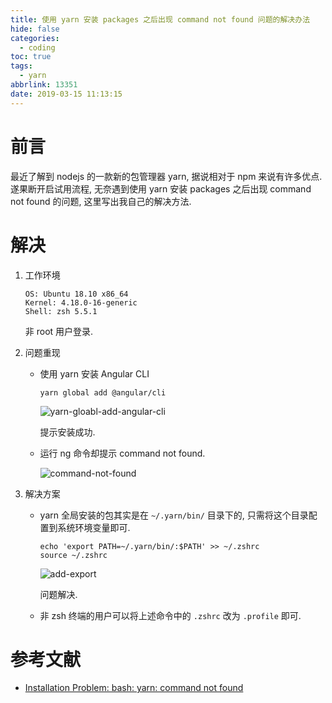 ```yaml
---
title: 使用 yarn 安装 packages 之后出现 command not found 问题的解决办法
hide: false
categories:
  - coding
toc: true
tags:
  - yarn
abbrlink: 13351
date: 2019-03-15 11:13:15
---
```


# 前言

最近了解到 nodejs 的一款新的包管理器 yarn, 据说相对于 npm 来说有许多优点. 遂果断开启试用流程, 无奈遇到使用 yarn 安装 packages 之后出现 command not found 的问题, 这里写出我自己的解决方法. 

# 解决

1. 工作环境

   ```text
   OS: Ubuntu 18.10 x86_64
   Kernel: 4.18.0-16-generic
   Shell: zsh 5.5.1 
   ```

   非 root 用户登录. 

2. 问题重现

   * 使用 yarn 安装 Angular CLI

     ```shell
     yarn global add @angular/cli
     ```

     ![yarn-gloabl-add-angular-cli](https://i.loli.net/2019/03/15/5c8b1ac541c4d.jpg) 

     <!-- more --> 

     提示安装成功. 

   * 运行 ng 命令却提示 command not found. 

     ![command-not-found](https://i.loli.net/2019/03/15/5c8b1b8acdcf2.jpg) 

3. 解决方案 

   * yarn 全局安装的包其实是在 `~/.yarn/bin/` 目录下的, 只需将这个目录配置到系统环境变量即可. 

     ```shell
     echo 'export PATH=~/.yarn/bin/:$PATH' >> ~/.zshrc
     source ~/.zshrc 
     ```

     ![add-export](https://i.loli.net/2019/03/15/5c8b2085449de.jpg) 

     问题解决. 

   * 非 zsh 终端的用户可以将上述命令中的 `.zshrc` 改为 `.profile` 即可. 

# 参考文献

* [Installation Problem: bash: yarn: command not found](<https://github.com/yarnpkg/yarn/issues/601>) 


